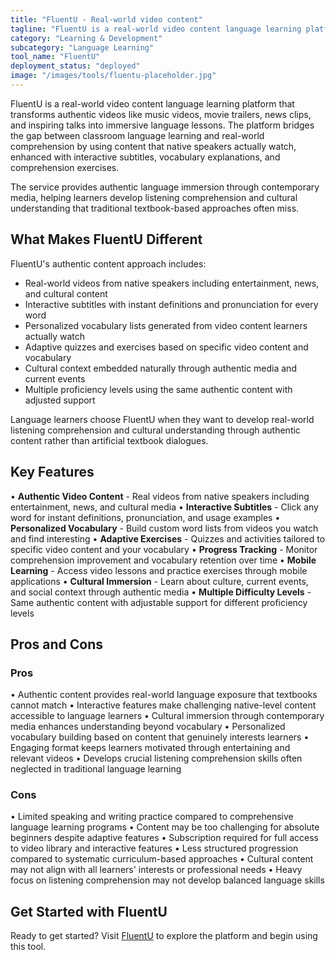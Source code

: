 ```yaml
---
title: "FluentU - Real-world video content"
tagline: "FluentU is a real-world video content language learning platform that transforms authentic videos like music videos, movie trailers, news clips, and inspiring talks into immersive language lessons..."
category: "Learning & Development"
subcategory: "Language Learning"
tool_name: "FluentU"
deployment_status: "deployed"
image: "/images/tools/fluentu-placeholder.jpg"
---
```


FluentU is a real-world video content language learning platform that transforms authentic videos like music videos, movie trailers, news clips, and inspiring talks into immersive language lessons. The platform bridges the gap between classroom language learning and real-world comprehension by using content that native speakers actually watch, enhanced with interactive subtitles, vocabulary explanations, and comprehension exercises.

The service provides authentic language immersion through contemporary media, helping learners develop listening comprehension and cultural understanding that traditional textbook-based approaches often miss.

## What Makes FluentU Different

FluentU's authentic content approach includes:
- Real-world videos from native speakers including entertainment, news, and cultural content
- Interactive subtitles with instant definitions and pronunciation for every word
- Personalized vocabulary lists generated from video content learners actually watch
- Adaptive quizzes and exercises based on specific video content and vocabulary
- Cultural context embedded naturally through authentic media and current events
- Multiple proficiency levels using the same authentic content with adjusted support

Language learners choose FluentU when they want to develop real-world listening comprehension and cultural understanding through authentic content rather than artificial textbook dialogues.

## Key Features

• **Authentic Video Content** - Real videos from native speakers including entertainment, news, and cultural media
• **Interactive Subtitles** - Click any word for instant definitions, pronunciation, and usage examples
• **Personalized Vocabulary** - Build custom word lists from videos you watch and find interesting
• **Adaptive Exercises** - Quizzes and activities tailored to specific video content and your vocabulary
• **Progress Tracking** - Monitor comprehension improvement and vocabulary retention over time
• **Mobile Learning** - Access video lessons and practice exercises through mobile applications
• **Cultural Immersion** - Learn about culture, current events, and social context through authentic media
• **Multiple Difficulty Levels** - Same authentic content with adjustable support for different proficiency levels

## Pros and Cons

### Pros
• Authentic content provides real-world language exposure that textbooks cannot match
• Interactive features make challenging native-level content accessible to language learners
• Cultural immersion through contemporary media enhances understanding beyond vocabulary
• Personalized vocabulary building based on content that genuinely interests learners
• Engaging format keeps learners motivated through entertaining and relevant videos
• Develops crucial listening comprehension skills often neglected in traditional language learning

### Cons
• Limited speaking and writing practice compared to comprehensive language learning programs
• Content may be too challenging for absolute beginners despite adaptive features
• Subscription required for full access to video library and interactive features
• Less structured progression compared to systematic curriculum-based approaches
• Cultural content may not align with all learners' interests or professional needs
• Heavy focus on listening comprehension may not develop balanced language skills

## Get Started with FluentU

Ready to get started? Visit [FluentU](https://www.fluentu.com/) to explore the platform and begin using this tool.
